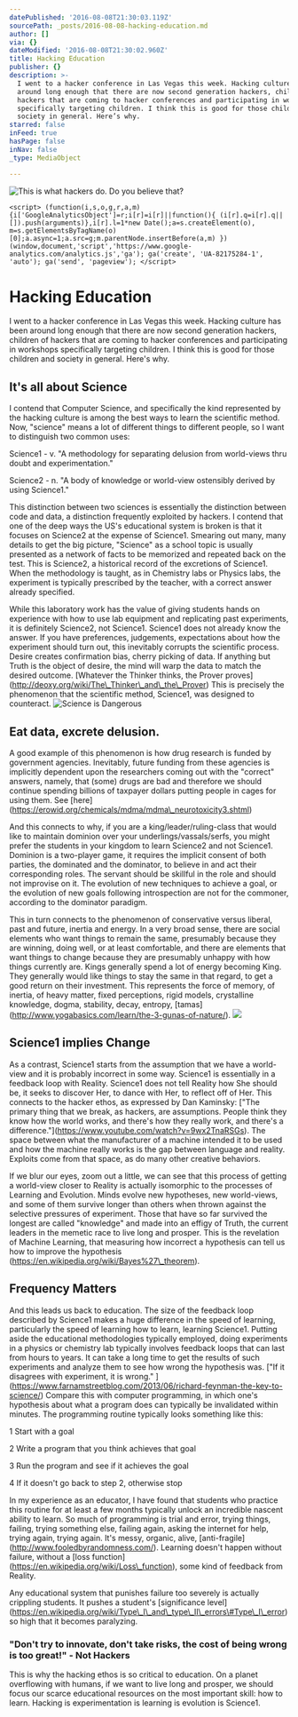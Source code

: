 ```yaml
---
datePublished: '2016-08-08T21:30:03.119Z'
sourcePath: _posts/2016-08-08-hacking-education.md
author: []
via: {}
dateModified: '2016-08-08T21:30:02.960Z'
title: Hacking Education
publisher: {}
description: >-
  I went to a hacker conference in Las Vegas this week. Hacking culture has been
  around long enough that there are now second generation hackers, children of
  hackers that are coming to hacker conferences and participating in workshops
  specifically targeting children. I think this is good for those children and
  society in general. Here’s why.
starred: false
inFeed: true
hasPage: false
inNav: false
_type: MediaObject

---
```

![This is what hackers do. Do you believe that?](https://the-grid-user-content.s3-us-west-2.amazonaws.com/e6d16ed5-9ce2-41a8-b558-e67e487a8255.jpg)

    <script> (function(i,s,o,g,r,a,m){i['GoogleAnalyticsObject']=r;i[r]=i[r]||function(){ (i[r].q=i[r].q||[]).push(arguments)},i[r].l=1*new Date();a=s.createElement(o), m=s.getElementsByTagName(o)[0];a.async=1;a.src=g;m.parentNode.insertBefore(a,m) })(window,document,'script','https://www.google-analytics.com/analytics.js','ga'); ga('create', 'UA-82175284-1', 'auto'); ga('send', 'pageview'); </script>

# Hacking Education

I went to a hacker conference in Las Vegas this week. Hacking culture has been around long enough that there are now second generation hackers, children of hackers that are coming to hacker conferences and participating in workshops specifically targeting children. I think this is good for those children and society in general. Here's why.

## It's all about Science

I contend that Computer Science, and specifically the kind represented by the hacking culture is among the best ways to learn the scientific method. Now, "science" means a lot of different things to different people, so I want to distinguish two common uses:

Science1 - v. "A methodology for separating delusion from world-views thru doubt and experimentation."

Science2 - n. "A body of knowledge or world-view ostensibly derived by using Science1."

This distinction between two sciences is essentially the distinction between code and data, a distinction frequently exploited by hackers. I contend that one of the deep ways the US's educational system is broken is that it focuses on Science2 at the expense of Science1\. Smearing out many, many details to get the big picture, "Science" as a school topic is usually presented as a network of facts to be memorized and repeated back on the test. This is Science2, a historical record of the excretions of Science1\. When the methodology is taught, as in Chemistry labs or Physics labs, the experiment is typically prescribed by the teacher, with a correct answer already specified.

While this laboratory work has the value of giving students hands on experience with how to use lab equipment and replicating past experiments, it is definitely Science2, not Science1\. Science1 does not already know the answer. If you have preferences, judgements, expectations about how the experiment should turn out, this inevitably corrupts the scientific process. Desire creates confirmation bias, cherry picking of data. If anything but Truth is the object of desire, the mind will warp the data to match the desired outcome. \[Whatever the Thinker thinks, the Prover proves\] (http://deoxy.org/wiki/The\_Thinker\_and\_the\_Prover) This is precisely the phenomenon that the scientific method, Science1, was designed to counteract.
![Science is Dangerous ](https://the-grid-user-content.s3-us-west-2.amazonaws.com/563554ed-3887-4125-bb92-9aa15849f2b1.png)

## Eat data, excrete delusion.

A good example of this phenomenon is how drug research is funded by government agencies. Inevitably, future funding from these agencies is implicitly dependent upon the researchers coming out with the "correct" answers, namely, that (some) drugs are bad and therefore we should continue spending billions of taxpayer dollars putting people in cages for using them. See \[here\](https://erowid.org/chemicals/mdma/mdma\_neurotoxicity3.shtml)

And this connects to why, if you are a king/leader/ruling-class that would like to maintain dominion over your underlings/vassals/serfs, you might prefer the students in your kingdom to learn Science2 and not Science1\. Dominion is a two-player game, it requires the implicit consent of both parties, the dominated and the dominator, to believe in and act their corresponding roles. The servant should be skillful in the role and should not improvise on it. The evolution of new techniques to achieve a goal, or the evolution of new goals following introspection are not for the commoner, according to the dominator paradigm.

This in turn connects to the phenomenon of conservative versus liberal, past and future, inertia and energy. In a very broad sense, there are social elements who want things to remain the same, presumably because they are winning, doing well, or at least comfortable, and there are elements that want things to change because they are presumably unhappy with how things currently are. Kings generally spend a lot of energy becoming King. They generally would like things to stay the same in that regard, to get a good return on their investment. This represents the force of memory, of inertia, of heavy matter, fixed perceptions, rigid models, crystalline knowledge, dogma, stability, decay, entropy, \[tamas\](http://www.yogabasics.com/learn/the-3-gunas-of-nature/).
![](https://the-grid-user-content.s3-us-west-2.amazonaws.com/f459608a-e804-4590-a92a-421c8b78ab6b.jpg)

## Science1 implies Change

As a contrast, Science1 starts from the assumption that we have a world-view and it is probably incorrect in some way. Science1 is essentially in a feedback loop with Reality. Science1 does not tell Reality how She should be, it seeks to discover Her, to dance with Her, to reflect off of Her. This connects to the hacker ethos, as expressed by Dan Kaminsky: \["The primary thing that we break, as hackers, are assumptions. People think they know how the world works, and there's how they really work, and there's a difference."\](https://www.youtube.com/watch?v=9wx2TnaRSGs). The space between what the manufacturer of a machine intended it to be used and how the machine really works is the gap between language and reality. Exploits come from that space, as do many other creative behaviors.

If we blur our eyes, zoom out a little, we can see that this process of getting a world-view closer to Reality is actually isomorphic to the processes of Learning and Evolution. Minds evolve new hypotheses, new world-views, and some of them survive longer than others when thrown against the selective pressures of experiment. Those that have so far survived the longest are called "knowledge" and made into an effigy of Truth, the current leaders in the memetic race to live long and prosper. This is the revelation of Machine Learning, that measuring how incorrect a hypothesis can tell us how to improve the hypothesis (https://en.wikipedia.org/wiki/Bayes%27\_theorem).

## Frequency Matters

And this leads us back to education. The size of the feedback loop described by Science1 makes a huge difference in the speed of learning, particularly the speed of learning how to learn, learning Science1\. Putting aside the educational methodologies typically employed, doing experiments in a physics or chemistry lab typically involves feedback loops that can last from hours to years. It can take a long time to get the results of such experiments and analyze them to see how wrong the hypothesis was. \["If it disagrees with experiment, it is wrong." \] (https://www.farnamstreetblog.com/2013/06/richard-feynman-the-key-to-science/) Compare this with computer programming, in which one's hypothesis about what a program does can typically be invalidated within minutes. The programming routine typically looks something like this:

1 Start with a goal

2 Write a program that you think achieves that goal

3 Run the program and see if it achieves the goal

4 If it doesn't go back to step 2, otherwise stop

In my experience as an educator, I have found that students who practice this routine for at least a few months typically unlock an incredible nascent ability to learn. So much of programming is trial and error, trying things, failing, trying something else, failing again, asking the internet for help, trying again, trying again. It's messy, organic, alive, \[anti-fragile\](http://www.fooledbyrandomness.com/). Learning doesn't happen without failure, without a \[loss function\](https://en.wikipedia.org/wiki/Loss\_function), some kind of feedback from Reality.

Any educational system that punishes failure too severely is actually crippling students. It pushes a student's \[significance level\](https://en.wikipedia.org/wiki/Type\_I\_and\_type\_II\_errors\#Type\_I\_error) so high that it becomes paralyzing.

### "Don't try to innovate, don't take risks, the cost of being wrong is too great!" - Not Hackers

This is why the hacking ethos is so critical to education. On a planet overflowing with humans, if we want to live long and prosper, we should focus our scarce educational resources on the most important skill: how to learn. Hacking is experimentation is learning is evolution is Science1\.